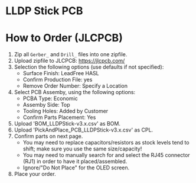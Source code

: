 # LLDP Stick PCB

# How to Order (JLCPCB)

1. Zip all `Gerber_` and `Drill_` files into one zipfile.
2. Upload zipfile to JLCPCB: https://jlcpcb.com/
3. Selection the following options (use defaults if not specified):
    - Surface Finish: LeadFree HASL
    - Confirm Production File: yes
    - Remove Order Number: Specify a Location
4. Select PCB Assemby, using the following options:
    - PCBA Type: Economic
    - Assemby Side: Top
    - Tooling Holes: Added by Customer
    - Confirm Parts Placement: Yes
5. Upload 'BOM_LLDPStick-v3.x.csv' as BOM.
6. Upload 'PickAndPlace_PCB_LLDPStick-v3.x.csv' as CPL.
7. Confirm parts on next page.
    - You may need to replace capacitors/resistors as stock levels tend to shift; make sure you use the same size/capacity!
    - You may need to manually search for and select the RJ45 connector (RJ1) in order to have it placed/assembled.
    - Ignore/"Do Not Place" for the OLED screen.
8. Place your order.
